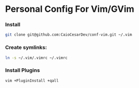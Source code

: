 # Personal Config For Vim/GVim

### Install
```bash
git clone git@github.com:CaioCesarDev/conf-vim.git ~/.vim
```

### Create symlinks:
```bash
ln -s ~/.vim/.vimrc ~/.vimrc
```

### Install Plugins
```bash
vim +PluginInstall +qall
```
